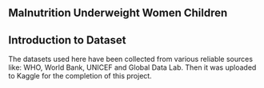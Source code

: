 ## Malnutrition Underweight Women Children
## Introduction to Dataset

The datasets used here have been collected from various reliable sources like: WHO, World Bank, UNICEF and Global Data Lab. Then it was uploaded to Kaggle for the completion of this project.


